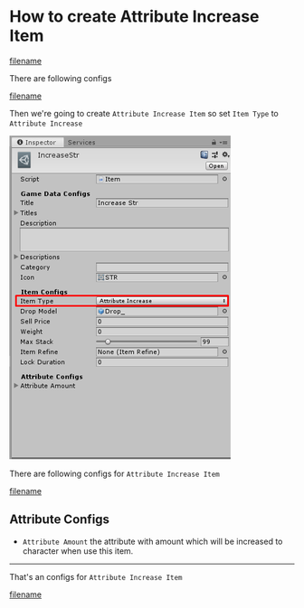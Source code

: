 # How to create Attribute Increase Item

[filename](game-data/_item-create-scriptable-object.md ':include')

There are following configs

[filename](game-data/_game-data-generic-config.md ':include')

Then we're going to create `Attribute Increase Item` so set `Item Type` to `Attribute Increase`

![](../images/items/003-11.png)

There are following configs for `Attribute Increase Item`

[filename](game-data/_item-generic-config.md ':include')

## Attribute Configs

- `Attribute Amount` the attribute with amount which will be increased to character when use this item.

* * *

That's an configs for `Attribute Increase Item`

[filename](game-data/_game-data-put-to-database.md ':include')